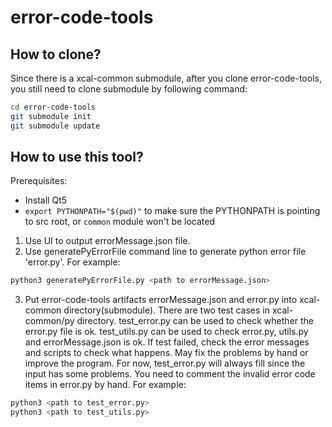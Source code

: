 # error-code-tools
## How to clone?
Since there is a xcal-common submodule, after you clone error-code-tools, you still need to clone submodule by following command:
```bash
cd error-code-tools
git submodule init
git submodule update
```

## How to use this tool?
Prerequisites:
- Install Qt5
- ```export PYTHONPATH="$(pwd)"``` to make sure the PYTHONPATH is pointing to src root, or ```common``` module won't be located

1. Use UI to output errorMessage.json file.
2. Use generatePyErrorFile command line to generate python error file 'error.py'. For example:
```bash
python3 generatePyErrorFile.py <path to errorMessage.json>
```
3. Put error-code-tools artifacts errorMessage.json and error.py into xcal-common directory(submodule).
There are two test cases in xcal-common/py directory. 
test_error.py can be used to check whether the error.py file is ok. 
test_utils.py can be used to check error.py, utils.py and errorMessage.json is ok. 
If test failed, check the error messages and scripts to check what happens. May fix the problems by hand or improve the program.
For now, test_error.py will always fill since the input has some problems. You need to comment the invalid error code items in error.py by hand.
For example:
```bash
python3 <path to test_error.py>
python3 <path to test_utils.py>
```

